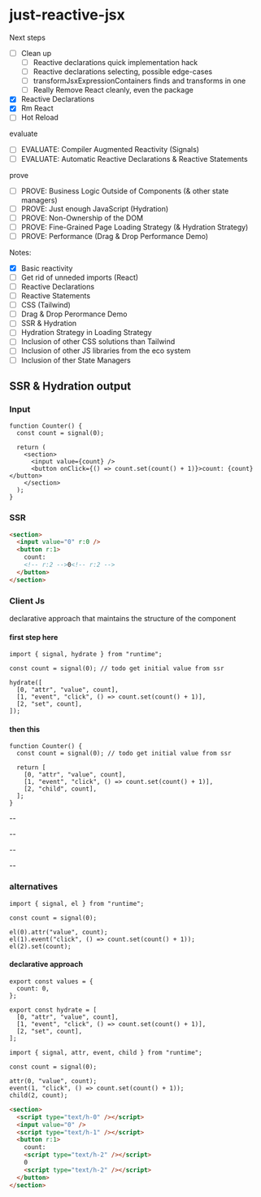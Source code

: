 # just-reactive-jsx

Next steps

- [ ] Clean up
  - [ ] Reactive declarations quick implementation hack
  - [ ] Reactive declarations selecting, possible edge-cases
  - [ ] transformJsxExpressionContainers finds and transforms in one
  - [ ] Really Remove React cleanly, even the package
- [x] Reactive Declarations
- [x] Rm React
- [ ] Hot Reload

evaluate

- [ ] EVALUATE: Compiler Augmented Reactivity (Signals)
- [ ] EVALUATE: Automatic Reactive Declarations & Reactive Statements

prove

- [ ] PROVE: Business Logic Outside of Components (& other state managers)
- [ ] PROVE: Just enough JavaScript (Hydration)
- [ ] PROVE: Non-Ownership of the DOM
- [ ] PROVE: Fine-Grained Page Loading Strategy (& Hydration Strategy)
- [ ] PROVE: Performance (Drag & Drop Performance Demo)

Notes:

- [x] Basic reactivity
- [ ] Get rid of unneded imports (React)
- [ ] Reactive Declarations
- [ ] Reactive Statements
- [ ] CSS (Tailwind)
- [ ] Drag & Drop Perormance Demo
- [ ] SSR & Hydration
- [ ] Hydration Strategy in Loading Strategy
- [ ] Inclusion of other CSS solutions than Tailwind
- [ ] Inclusion of other JS libraries from the eco system
- [ ] Inclusion of ther State Managers

## SSR & Hydration output

### Input

```tsx
function Counter() {
  const count = signal(0);

  return (
    <section>
      <input value={count} />
      <button onClick={() => count.set(count() + 1)}>count: {count}</button>
    </section>
  );
}
```

### SSR

```html
<section>
  <input value="0" r:0 />
  <button r:1>
    count:
    <!-- r:2 -->0<!-- r:2 -->
  </button>
</section>
```

### Client Js

declarative approach that maintains the structure of the component

#### first step here

```tsx
import { signal, hydrate } from "runtime";

const count = signal(0); // todo get initial value from ssr

hydrate([
  [0, "attr", "value", count],
  [1, "event", "click", () => count.set(count() + 1)],
  [2, "set", count],
]);
```

#### then this

```tsx
function Counter() {
  const count = signal(0); // todo get initial value from ssr

  return [
    [0, "attr", "value", count],
    [1, "event", "click", () => count.set(count() + 1)],
    [2, "child", count],
  ];
}
```

--

--

--

--

### alternatives

```tsx
import { signal, el } from "runtime";

const count = signal(0);

el(0).attr("value", count);
el(1).event("click", () => count.set(count() + 1));
el(2).set(count);
```

#### declarative approach

```tsx
export const values = {
  count: 0,
};

export const hydrate = [
  [0, "attr", "value", count],
  [1, "event", "click", () => count.set(count() + 1)],
  [2, "set", count],
];
```

```tsx
import { signal, attr, event, child } from "runtime";

const count = signal(0);

attr(0, "value", count);
event(1, "click", () => count.set(count() + 1));
child(2, count);
```

```html
<section>
  <script type="text/h-0" /></script>
  <input value="0" />
  <script type="text/h-1" /></script>
  <button r:1>
    count:
    <script type="text/h-2" /></script>
    0
    <script type="text/h-2" /></script>
  </button>
</section>
```
